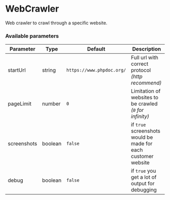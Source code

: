 # WebCrawler

Web crawler to crawl through a specific website.

### Available parameters  

| Parameter   | Type    | Default                   | Description                                                   |  
| ----------- | ------- | ------------------------- | ------------------------------------------------------------- |  
| startUrl    | string  | `https://www.phpdoc.org/` | Full url with correct protocol *(http recommend)*             |  
| pageLimit   | number  | `0`                       | Limitation of websites to be crawled *(`0` for infinity)*     |  
| screenshots | boolean | `false`                   | if `true` screenshots would be made for each customer website |  
| debug       | boolean | `false`                   | if `true` you get a lot of output for debugging               |  